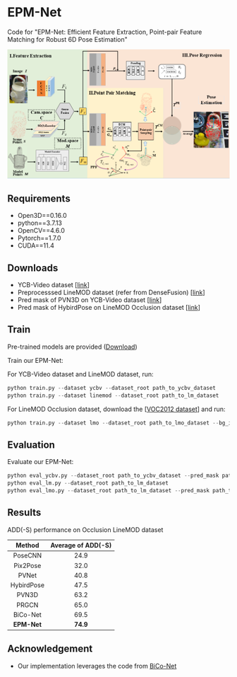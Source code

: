 # EPM-Net
Code for "EPM-Net: Efficient Feature Extraction, Point-pair Feature Matching for Robust 6D Pose Estimation"

<img src="doc/network.png" />

## Requirements
* Open3D==0.16.0
* python==3.7.13
* OpenCV==4.6.0
* Pytorch==1.7.0
* CUDA==11.4

## Downloads
* YCB-Video dataset [[link](https://rse-lab.cs.washington.edu/projects/posecnn/)]
* Preprocesssed LineMOD dataset (refer from DenseFusion) [[link](https://hkustconnect-my.sharepoint.com/personal/yhebk_connect_ust_hk/_layouts/15/onedrive.aspx?id=%2Fpersonal%2Fyhebk%5Fconnect%5Fust%5Fhk%2FDocuments%2Fpublically%20shared%20%E5%85%B1%E4%BA%AB%E6%96%87%E4%BB%B6%E5%A4%B9%2F6D%5Fpose%5Fdatasets%2FLinemod%5Fpreprocessed%2Ezip&parent=%2Fpersonal%2Fyhebk%5Fconnect%5Fust%5Fhk%2FDocuments%2Fpublically%20shared%20%E5%85%B1%E4%BA%AB%E6%96%87%E4%BB%B6%E5%A4%B9%2F6D%5Fpose%5Fdatasets&ga=1)]
* Pred mask of PVN3D on YCB-Video dataset [[link](https://drive.google.com/file/d/1ftLn9itGQtjx5QM7SfOousIL44olIcm9/view?usp=sharing)]
* Pred mask of HybirdPose on LineMOD Occlusion dataset [[link](https://drive.google.com/file/d/1Jwp-J6opAAvtbMV1ewzhpBLoSjmZoMVJ/view)]

## Train
Pre-trained models are provided ([Download](https://pan.baidu.com/s/1fiQR-c0Kzo_U6f1QdJM3TQ))

Train our EPM-Net:

For YCB-Video dataset and LineMOD dataset, run:
```python
python train.py --dataset ycbv --dataset_root path_to_ycbv_dataset
python train.py --dataset linemod --dataset_root path_to_lm_dataset
```
For LineMOD Occlusion dataset, download the [[VOC2012 dataset](http://host.robots.ox.ac.uk/pascal/VOC/voc2012/VOCtrainval_11-May-2012.tar)] and run:
```python
python train.py --dataset lmo --dataset_root path_to_lmo_dataset --bg_img path_to_voc2012_dataset
```
## Evaluation
Evaluate our EPM-Net:

```python
python eval_ycbv.py --dataset_root path_to_ycbv_dataset --pred_mask path_to_pvn3d_pred_mask
python eval_lm.py --dataset_root path_to_lm_dataset
python eval_lmo.py --dataset_root path_to_lm_dataset --pred_mask path_to_hybirdpose_pred_mask
```
## Results
ADD(-S) performance on Occlusion LineMOD dataset

| Method | Average of ADD(-S) |
| :---: | :---: |
| PoseCNN | 24.9 |
| Pix2Pose | 32.0 |
| PVNet | 40.8 |
| HybirdPose | 47.5 |
| PVN3D | 63.2 |
| PRGCN | 65.0 |
| BiCo-Net | 69.5 |
| **EPM-Net** | **74.9** |

## Acknowledgement
* Our implementation leverages the code from [BiCo-Net](https://github.com/Gorilla-Lab-SCUT/BiCo-Net)
